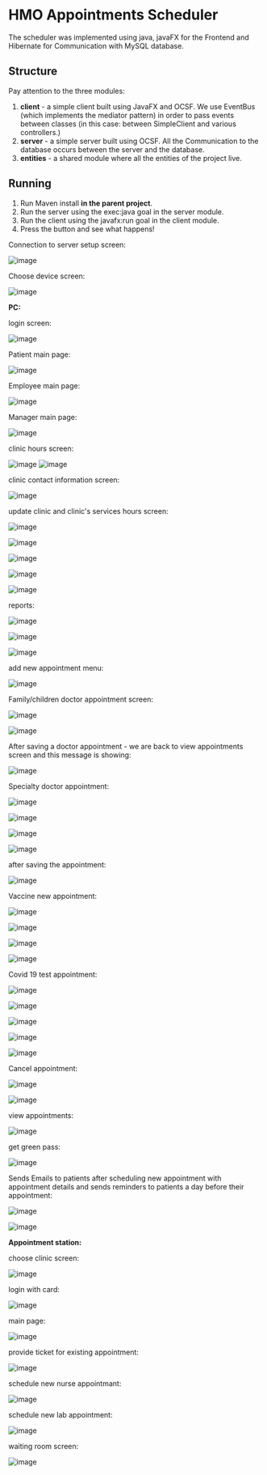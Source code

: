 # HMO Appointments Scheduler
The scheduler was implemented using java, javaFX for the Frontend and Hibernate for Communication with MySQL database.

## Structure
Pay attention to the three modules:
1. **client** - a simple client built using JavaFX and OCSF. We use EventBus (which implements the mediator pattern) in order to pass events between classes (in this case: between SimpleClient and various controllers.)
2. **server** - a simple server built using OCSF. All the Communication to the database occurs between the server and the database. 
3. **entities** - a shared module where all the entities of the project live.

## Running
1. Run Maven install **in the parent project**.
2. Run the server using the exec:java goal in the server module.
3. Run the client using the javafx:run goal in the client module.
4. Press the button and see what happens!

Connection to server setup screen:

![image](https://user-images.githubusercontent.com/84031027/150212629-6aced095-d3af-43ee-9a70-545b2fe4659a.png)


Choose device screen:

![image](https://user-images.githubusercontent.com/84031027/148525817-05cf6146-66a9-4a9c-a7f5-d3625592fe47.png)

**PC:**

login screen:

![image](https://user-images.githubusercontent.com/84031027/148526063-2eef8289-341b-42ff-a3eb-c3b64b0ffd37.png)

Patient main page:

![image](https://user-images.githubusercontent.com/84031027/150212102-7e3d4370-ad0e-40c2-8581-91641fbcf4aa.png)

Employee main page:

![image](https://user-images.githubusercontent.com/84031027/150212290-584eff8c-bfe6-4d75-8414-4d17fb1345c1.png)

Manager main page:

![image](https://user-images.githubusercontent.com/84031027/150212189-d5a29046-6dfa-4256-a2e9-7dbd306bb372.png)

clinic hours screen:

![image](https://user-images.githubusercontent.com/84031027/148528020-3e3cbe00-5a92-40cc-80da-f08b7e710fcd.png)
![image](https://user-images.githubusercontent.com/84031027/148528063-30e9ef91-5261-4e8a-9849-2cbee0d37893.png)

clinic contact information screen:

![image](https://user-images.githubusercontent.com/84031027/148528158-3f8ee660-18a6-4bcb-b75e-2c0279531a3a.png)

update clinic and clinic's services hours screen:

![image](https://user-images.githubusercontent.com/84031027/148689655-ca162613-4044-4987-9e3e-aa60f3c13be9.png)

![image](https://user-images.githubusercontent.com/84031027/148689673-fdc918a9-da8e-44cf-af5e-034f988f7126.png)

![image](https://user-images.githubusercontent.com/84031027/148689691-4fd83ea2-adc6-4a63-91ee-4d581752d9d0.png)

![image](https://user-images.githubusercontent.com/84031027/148689702-f4999d7f-d72f-4bc9-932e-57b9109ee3aa.png)

![image](https://user-images.githubusercontent.com/84031027/148692211-05b22323-9672-4a8e-814c-a84592c4ebbc.png)

reports:

![image](https://user-images.githubusercontent.com/84031027/150212767-ee9f6cee-9184-48e8-aca3-6c64c6abfc43.png)

![image](https://user-images.githubusercontent.com/84031027/150212818-56d6613a-3206-4b24-92b5-2349e66684d4.png)

![image](https://user-images.githubusercontent.com/84031027/150212937-5e10ffb9-4fc1-43d3-a302-a1692bc02ea7.png)

add new appointment menu:

![image](https://user-images.githubusercontent.com/84031027/150213163-c85c0c79-8b92-4aa8-b824-656a783f6324.png)

Family/children doctor appointment screen:

![image](https://user-images.githubusercontent.com/84031027/150213213-da242abc-d855-4c2d-99f7-ecabf99e4dbc.png)

![image](https://user-images.githubusercontent.com/84031027/150213371-7703eefb-a89e-4206-ba8a-a35b7caaa9b2.png)

After saving a doctor appointment - we are back to view appointments screen and this message is showing:

![image](https://user-images.githubusercontent.com/84031027/150213571-0d7e6ebb-9fda-4fb1-9da1-cd6d64d7696e.png)

Specialty doctor appointment:

![image](https://user-images.githubusercontent.com/84031027/150213627-9c8fe1dc-e9f4-463e-b9b0-bb97ef61fdc3.png)

![image](https://user-images.githubusercontent.com/84031027/150213687-8e06524b-4556-46d2-887e-5e7a54d8e1b6.png)

![image](https://user-images.githubusercontent.com/84031027/150213737-dee6509c-9a40-4ad3-b5c7-28b37287827a.png)

![image](https://user-images.githubusercontent.com/84031027/150213767-fb9df876-557a-4e82-b6f1-66bbea0256df.png)

after saving the appointment:

![image](https://user-images.githubusercontent.com/84031027/150213827-65de7942-ce7e-48ad-b7f6-214f52e8baee.png)

Vaccine new appointment:

![image](https://user-images.githubusercontent.com/84031027/150213913-a6c711fd-a7a2-4d86-86df-59566694c5cc.png)

![image](https://user-images.githubusercontent.com/84031027/150213958-23ffb2a1-08e1-4619-b2b5-c994bb2f2c55.png)

![image](https://user-images.githubusercontent.com/84031027/150214004-c59e9ced-647c-4da1-9465-f6d1bc102954.png)

![image](https://user-images.githubusercontent.com/84031027/150214099-af84d986-d2ff-4548-88ec-96c2434b2660.png)

Covid 19 test appointment:

![image](https://user-images.githubusercontent.com/84031027/150214181-ccfae802-c34b-4a90-bb68-8bea6d10cca5.png)

![image](https://user-images.githubusercontent.com/84031027/150214205-eb9b80b4-0e31-4934-ba3c-8f0f7a75117d.png)

![image](https://user-images.githubusercontent.com/84031027/150214268-8ffb759a-54a2-4d21-8866-e2ec1271d262.png)

![image](https://user-images.githubusercontent.com/84031027/150214309-c36a9c7d-5778-4317-8537-0fd35a7ba7d9.png)

![image](https://user-images.githubusercontent.com/84031027/150214341-49d86e50-79f2-42c0-a58b-04fdb95da60b.png)

Cancel appointment:

![image](https://user-images.githubusercontent.com/84031027/150214450-d27c5873-07bc-4323-947f-ae9e22913b57.png)

![image](https://user-images.githubusercontent.com/84031027/150214492-55984054-b6f8-4884-94ff-5d348b461403.png)

view appointments:

![image](https://user-images.githubusercontent.com/84031027/150214579-b1edb3e8-2264-462f-b2d1-3a13d657aa44.png)

get green pass:

![image](https://user-images.githubusercontent.com/84031027/150214642-651f4666-eb09-4416-b2eb-bd8ed8f37c96.png)

Sends Emails to patients after scheduling new appointment with appointment details and sends reminders to patients a day before their appointment:

![image](https://user-images.githubusercontent.com/84031027/150214993-7451f804-145d-474d-a2f5-2a5bddbac5ec.png)

![image](https://user-images.githubusercontent.com/84031027/150215038-fcd8120a-6e4b-4508-9517-06d3b25377ed.png)


**Appointment station:** 

choose clinic screen:

![image](https://user-images.githubusercontent.com/84031027/148946749-c3f59785-40fd-411c-b218-b16c87b0121e.png)

login with card:

![image](https://user-images.githubusercontent.com/84031027/148946865-c51ee7c9-47fe-4052-a5f7-b5cacaa99149.png)

main page:

![image](https://user-images.githubusercontent.com/84031027/148952748-1b08c3df-d0f5-48fa-9c7d-92ca0ea49e4b.png)

provide ticket for existing appointment:

![image](https://user-images.githubusercontent.com/84031027/150215429-ec64e4a9-8d39-40f4-9d66-71f0656670cd.png)

schedule new nurse appointmant:

![image](https://user-images.githubusercontent.com/84031027/150215610-b9419017-7840-4c2e-bdc8-126e053e0ddf.png)

schedule new lab appointment:

![image](https://user-images.githubusercontent.com/84031027/150215749-a32569c9-b885-47fe-8c05-115c4268205c.png)

waiting room screen:

![image](https://user-images.githubusercontent.com/84031027/152314314-4a688999-93f3-400a-9eb7-e2988d23f173.png)


